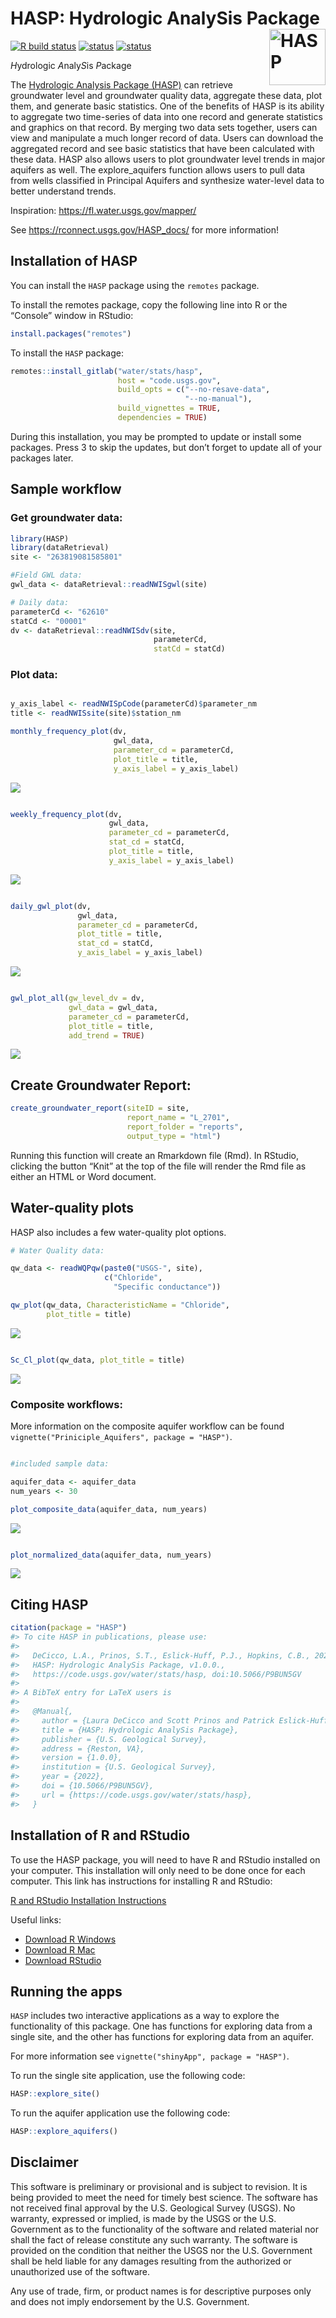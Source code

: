 # HASP: Hydrologic AnalySis Package <img src="man/figures/R_logo.png" alt="HASP" class="logo" style="width:90px;height:auto;" align="right" />

[![R build
status](https://code.usgs.gov/water/stats/hasp/badges/main/pipeline.svg)](https://code.usgs.gov/water/stats/hasp/pipelines)
[![status](https://img.shields.io/badge/USGS-Documentation-blue.svg)](https://rconnect.usgs.gov/HASP_docs/)
[![status](https://img.shields.io/badge/USGS-Source-orange.svg)](https://code.usgs.gov/water/stats/hasp)

*H*ydrologic *A*naly*S*is *P*ackage

The [Hydrologic Analysis Package
(HASP)](https://code.usgs.gov/water/stats/hasp) can retrieve groundwater
level and groundwater quality data, aggregate these data, plot them, and
generate basic statistics. One of the benefits of HASP is its ability to
aggregate two time-series of data into one record and generate
statistics and graphics on that record. By merging two data sets
together, users can view and manipulate a much longer record of data.
Users can download the aggregated record and see basic statistics that
have been calculated with these data. HASP also allows users to plot
groundwater level trends in major aquifers as well. The explore_aquifers
function allows users to pull data from wells classified in Principal
Aquifers and synthesize water-level data to better understand trends.

Inspiration: <https://fl.water.usgs.gov/mapper/>

See <https://rconnect.usgs.gov/HASP_docs/> for more information!

## Installation of HASP

You can install the `HASP` package using the `remotes` package.

To install the remotes package, copy the following line into R or the
“Console” window in RStudio:

``` r
install.packages("remotes")
```

To install the `HASP` package:

``` r
remotes::install_gitlab("water/stats/hasp",
                        host = "code.usgs.gov",
                        build_opts = c("--no-resave-data",
                                       "--no-manual"),
                        build_vignettes = TRUE, 
                        dependencies = TRUE)
```

During this installation, you may be prompted to update or install some
packages. Press 3 to skip the updates, but don’t forget to update all of
your packages later.

## Sample workflow

### Get groundwater data:

``` r
library(HASP)
library(dataRetrieval)
site <- "263819081585801"

#Field GWL data:
gwl_data <- dataRetrieval::readNWISgwl(site)

# Daily data:
parameterCd <- "62610"
statCd <- "00001"
dv <- dataRetrieval::readNWISdv(site,
                                parameterCd,
                                statCd = statCd)
```

### Plot data:

``` r

y_axis_label <- readNWISpCode(parameterCd)$parameter_nm
title <- readNWISsite(site)$station_nm

monthly_frequency_plot(dv,
                       gwl_data,
                       parameter_cd = parameterCd,
                       plot_title = title,
                       y_axis_label = y_axis_label)
```

![](man/figures/README-graphs-1.png)<!-- -->

``` r

weekly_frequency_plot(dv, 
                      gwl_data,
                      parameter_cd = parameterCd, 
                      stat_cd = statCd,
                      plot_title = title,
                      y_axis_label = y_axis_label)
```

![](man/figures/README-graphs-2.png)<!-- -->

``` r

daily_gwl_plot(dv, 
               gwl_data,
               parameter_cd = parameterCd,
               plot_title = title,
               stat_cd = statCd,
               y_axis_label = y_axis_label)
```

![](man/figures/README-graphs-3.png)<!-- -->

``` r

gwl_plot_all(gw_level_dv = dv, 
             gwl_data = gwl_data, 
             parameter_cd = parameterCd,
             plot_title = title, 
             add_trend = TRUE)
```

![](man/figures/README-graphs-4.png)<!-- -->

## Create Groundwater Report:

``` r
create_groundwater_report(siteID = site,
                          report_name = "L_2701",
                          report_folder = "reports",
                          output_type = "html")
```

Running this function will create an Rmarkdown file (Rmd). In RStudio,
clicking the button “Knit” at the top of the file will render the Rmd
file as either an HTML or Word document.

## Water-quality plots

HASP also includes a few water-quality plot options.

``` r
# Water Quality data:

qw_data <- readWQPqw(paste0("USGS-", site),
                     c("Chloride",
                       "Specific conductance"))

qw_plot(qw_data, CharacteristicName = "Chloride",
        plot_title = title)
```

![](man/figures/README-unnamed-chunk-3-1.png)<!-- -->

``` r

Sc_Cl_plot(qw_data, plot_title = title)
```

![](man/figures/README-unnamed-chunk-3-2.png)<!-- -->

### Composite workflows:

More information on the composite aquifer workflow can be found
`vignette("Priniciple_Aquifers", package = "HASP")`.

``` r

#included sample data:

aquifer_data <- aquifer_data
num_years <- 30

plot_composite_data(aquifer_data, num_years)
```

![](man/figures/README-example-1.png)<!-- -->

``` r

plot_normalized_data(aquifer_data, num_years)
```

![](man/figures/README-example-2.png)<!-- -->

## Citing HASP

``` r
citation(package = "HASP")
#> To cite HASP in publications, please use:
#> 
#>   DeCicco, L.A., Prinos, S.T., Eslick-Huff, P.J., Hopkins, C.B., 2022,
#>   HASP: Hydrologic AnalySis Package, v1.0.0.,
#>   https://code.usgs.gov/water/stats/hasp, doi:10.5066/P9BUN5GV
#> 
#> A BibTeX entry for LaTeX users is
#> 
#>   @Manual{,
#>     author = {Laura DeCicco and Scott Prinos and Patrick Eslick-Huff and Candice Hopkins and Tara Root},
#>     title = {HASP: Hydrologic AnalySis Package},
#>     publisher = {U.S. Geological Survey},
#>     address = {Reston, VA},
#>     version = {1.0.0},
#>     institution = {U.S. Geological Survey},
#>     year = {2022},
#>     doi = {10.5066/P9BUN5GV},
#>     url = {https://code.usgs.gov/water/stats/hasp},
#>   }
```

## Installation of R and RStudio

To use the HASP package, you will need to have R and RStudio installed
on your computer. This installation will only need to be done once for
each computer. This link has instructions for installing R and RStudio:

[R and RStudio Installation
Instructions](https://owi.usgs.gov/R/training-curriculum/installr/)

Useful links:

- [Download R Windows](https://cran.r-project.org/bin/windows/base/)
- [Download R Mac](https://cran.r-project.org/bin/macosx/)
- [Download RStudio](https://www.rstudio.com/products/rstudio/download/)

## Running the apps

`HASP` includes two interactive applications as a way to explore the
functionality of this package. One has functions for exploring data from
a single site, and the other has functions for exploring data from an
aquifer.

For more information see `vignette("shinyApp", package = "HASP")`.

To run the single site application, use the following code:

``` r
HASP::explore_site()
```

To run the aquifer application use the following code:

``` r
HASP::explore_aquifers()
```

## Disclaimer

This software is preliminary or provisional and is subject to revision.
It is being provided to meet the need for timely best science. The
software has not received final approval by the U.S. Geological Survey
(USGS). No warranty, expressed or implied, is made by the USGS or the
U.S. Government as to the functionality of the software and related
material nor shall the fact of release constitute any such warranty. The
software is provided on the condition that neither the USGS nor the U.S.
Government shall be held liable for any damages resulting from the
authorized or unauthorized use of the software.

Any use of trade, firm, or product names is for descriptive purposes
only and does not imply endorsement by the U.S. Government.
